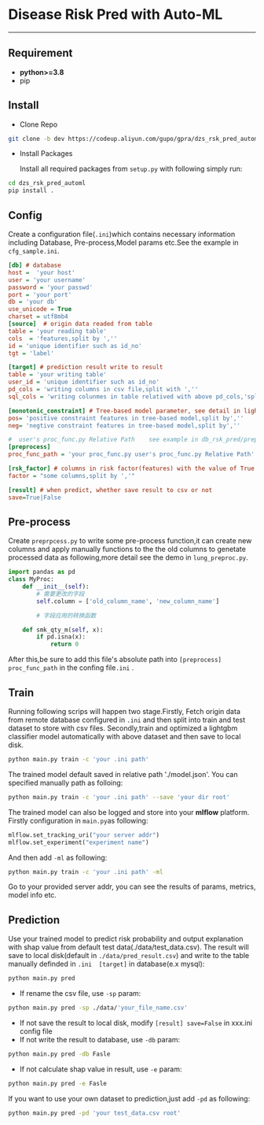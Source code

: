 # Disease Risk Pred with Auto-ML

---

## Requirement
- **python>=3.8**
- pip

## Install
- Clone Repo
```bash
git clone -b dev https://codeup.aliyun.com/gupo/gpra/dzs_rsk_pred_automl.git 
```
- Install Packages

  Install all required packages from `setup.py` with following simply run:
```bash
cd dzs_rsk_pred_automl
pip install .
```
## Config
Create a configuration file(`.ini`)which contains necessary information including Database,
Pre-process,Model params etc.See the example in `cfg_sample.ini`.
```ini
[db] # database
host =  'your host'
user = 'your username'
password = 'your passwd'
port = 'your port'
db = 'your db'
use_unicode = True
charset = utf8mb4
[source]  # origin data readed from table 
table = 'your reading table'
cols  = 'features,split by ',''
id = 'unique identifier such as id_no'
tgt = 'label'

[target] # prediction result write to result
table = 'your writing table'
user_id = 'unique identifier such as id_no'
pd_cols = 'writing columns in csv file,split with ',''
sql_cols = 'writing colunmes in table relatived with above pd_cols,'split with ',''

[monotonic_constraint] # Tree-based model parameter, see detail in lightgbm documentation
pos= 'positive constraint features in tree-based model,split by',''
neg= 'negtive constraint features in tree-based model,split by',''

#  user's proc_func.py Relative Path    see example in db_rsk_pred/preprocess/Proc_demo.py
[preprocess]  
proc_func_path = 'your proc_func.py user's proc_func.py Relative Path'

[rsk_factor] # columns in risk factor(features) with the value of True or False
factor = "some columns,split by ','"

[result] # when predict, whether save result to csv or not
save=True|False
```
## Pre-process
Create `preprpcess.py` to write some pre-process function,it can create  new columns and apply manually functions to the the old columns to genetate processed data as following,more
detail see the demo in `lung_preproc.py`.
```python
import pandas as pd
class MyProc:
    def __init__(self):
        # 需要更改的字段
        self.column = ['old_column_name', 'new_column_name']

        # 字段应用的转换函数

    def smk_qty_m(self, x):
        if pd.isna(x):
            return 0
```
After this,be sure to add this file's absolute path into `[preprocess] proc_func_path` in the confing file`.ini`  .

## Train
Running following scrips will happen two stage.Firstly, Fetch origin data from remote database configured in `.ini` and then split into train and test dataset to store with csv files.
Secondly,train and optimized a lightgbm classifier model automatically with above dataset  and then save to local disk.
```bash
python main.py train -c 'your .ini path'
```
The trained model default saved in relative path './model.json'. You can specified manually path as folloing:
```bash
python main.py train -c 'your .ini path' --save 'your dir root'
```
The trained model can also be logged and store into your **mlflow** platform. Firstly configuration in `main.py`as following:
```python
mlflow.set_tracking_uri("your server addr")  
mlflow.set_experiment("experiment name")
```
And then add `-ml` as following:
```bash
python main.py train -c 'your .ini path' -ml
```
Go to your provided server addr, you can see the results of params, metrics, model info etc.

## Prediction
Use your trained model to predict risk probability and output explanation with shap value from default test data(./data/test_data.csv).
The result will save to local disk(default in `./data/pred_result.csv`) and write to the table  manually definded in `.ini  [target]` in database(e.x mysql):
```bash
python main.py pred
```
- If rename the csv file, use `-sp` param:
```bash
python main.py pred -sp ./data/'your_file_name.csv'
```
- If not save the result to local disk, modify  `[result] save=False` in xxx.ini config file
- If not write the result to database, use `-db` param:
```bash
python main.py pred -db Fasle
```
- If not calculate shap value in result, use `-e` param:
```bash
python main.py pred -e Fasle
```
If you want to use your own dataset to prediction,just add `-pd` as following:
```bash
python main.py pred -pd 'your test_data.csv root'
```
